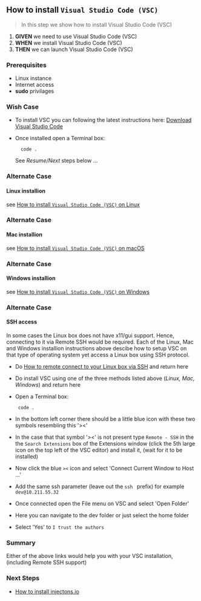 ## How to install `Visual Studio Code (VSC)` 
> In this step we show how to install Visual Studio Code (VSC) 

 1. **GIVEN** we need to use Visual Studio Code (VSC)  
 2. **WHEN** we install Visual Studio Code (VSC)  
 3. **THEN** we can launch Visual Studio Code (VSC)  

### Prerequisites
- Linux instance
- Internet access
- **sudo** privilages 

### Wish Case

- To install VSC you can following the latest instructions here: [Download Visual Studio Code](https://code.visualstudio.com/download)

- Once installed open a Terminal box:

        code .

    See *Resume/Next* steps below ...

### Alternate Case
#### Linux installion
see [How to install `Visual Studio Code (VSC)` on Linux](https://github.com/perriera/for_interfaces/tree/main/vsc/linux)

### Alternate Case
#### Mac installion
see [How to install `Visual Studio Code (VSC)` on macOS](https://github.com/perriera/for_interfaces/tree/main/vsc/mac)

### Alternate Case
#### Windows installion
see [How to install `Visual Studio Code (VSC)` on Windows](https://github.com/perriera/for_interfaces/tree/main/vsc/windows)

### Alternate Case
#### SSH access
In some cases the Linux box does not have x11/gui support. Hence, connecting to it via Remote SSH would be required. Each of the Linux, Mac and Windows installion instructions above descibe how to setup VSC on that type of operating system yet access a Linux box using SSH protocol.

- Do [How to remote connect to your Linux box via SSH](https://github.com/perriera/for_interfaces/blob/main/ssh/REMOTE_SSH.md) and return here
- Do install VSC using one of the three methods listed above (*Linux, Mac, Windows*) and return here
 - Open a Terminal box:

        code . 

 - In the bottom left corner there should be a little blue icon with these two symbols resembling this '><'
 - In the case that that symbol '><' is not present type `Remote - SSH` in the the `Search Extensions` box of the Extensions window (click the 5th large icon on the top left of the VSC editor) and install it, (wait for it to be installed)
 - Now click the blue `><` icon and select 'Connect Current Window to Host ...'
 - Add the same ssh parameter (leave out the `ssh ` prefix) for example `dev@10.211.55.32`
 - Once connected open the File menu on VSC and select 'Open Folder'
 - Here you can navigate to the dev folder or just select the home folder
 - Select 'Yes' to `I trust the authors`

### Summary
Either of the above links would help you with your VSC installation, (including Remote SSH support)

### Next Steps

- [How to install injectons.io](https://github.com/perriera/injections)



